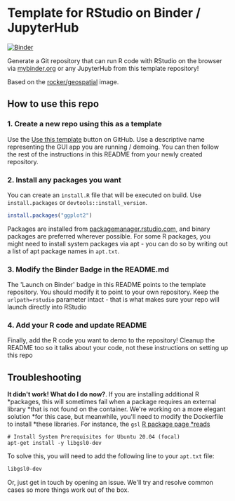 # Template for RStudio on Binder / JupyterHub

[![Binder](https://mybinder.org/badge_logo.svg)](https://mybinder.org/v2/gh/ubik60/rocker-binder/main?urlpath=rstudio)

Generate a Git repository that can run R code with RStudio on
the browser via [mybinder.org](https://mybinder.org) or any JupyterHub
from this template repository!

Based on the [rocker/geospatial](https://hub.docker.com/r/rocker/geospatial)
image.

## How to use this repo

### 1. Create a new repo using this as a template

Use the [Use this template](https://docs.github.com/en/repositories/creating-and-managing-repositories/creating-a-repository-from-a-template#creating-a-repository-from-a-template)
button on GitHub. Use a descriptive name representing the
GUI app you are running / demoing. You can then follow the rest of
the instructions in this README from your newly created repository.

### 2. Install any packages you want

You can create an `install.R` file that will be executed on build.
Use `install.packages` or `devtools::install_version`.

```R
install.packages("ggplot2")
```

Packages are installed from [packagemanager.rstudio.com](https://packagemanager.rstudio.com/client/#/),
and binary packages are preferred wherever possible. For some R packages,
you might need to install system packages via apt - you can do so by writing
out a list of apt package names in `apt.txt`.

### 3. Modify the Binder Badge in the README.md

The 'Launch on Binder' badge in this README points to the template repository.
You should modify it to point to your own repository. Keep the `urlpath=rstudio`
parameter intact - that is what makes sure your repo will launch directly into
RStudio

### 4. Add your R code and update README

Finally, add the R code you want to demo to the repository! Cleanup the README
too so it talks about your code, not these instructions on setting up this repo

## Troubleshooting

**It didn't work! What do I do now?**.  If you are installing additional R
*packages, this will sometimes fail when a package requires an external library
*that is not found on the container.  We're working on a more elegant solution
*for this case, but meanwhile, you'll need to modify the Dockerfile to install
*these libraries.  For instance, the `gsl` [R package page
*reads](https://packagemanager.rstudio.com/client/#/repos/1/packages/gsl)

```shell
# Install System Prerequisites for Ubuntu 20.04 (focal)
apt-get install -y libgsl0-dev
```

To solve this, you will need to add the following line to your `apt.txt` file:

```txt
libgsl0-dev
```

Or, just get in touch by opening an issue. We'll try and resolve common cases so
more things work out of the box.
